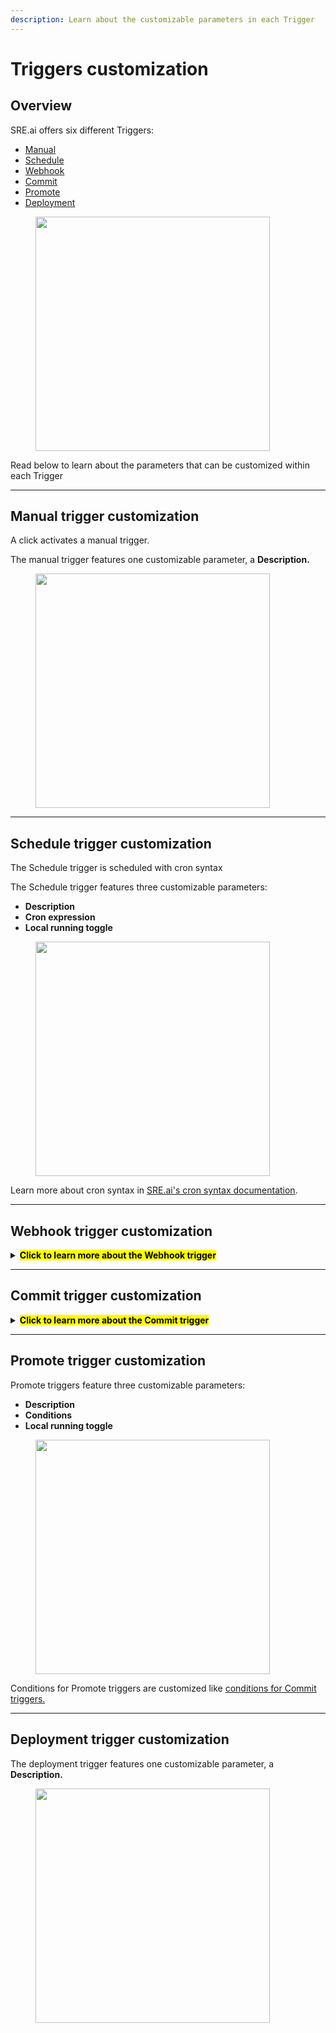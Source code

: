 ```yaml
---
description: Learn about the customizable parameters in each Trigger
---
```


# Triggers customization

## Overview

SRE.ai offers six different Triggers:

* [Manual](triggers-customization.md#manual-trigger-customization)&#x20;
* [Schedule](triggers-customization.md#schedule-trigger-customization)
* [Webhook](triggers-customization.md#webhook-trigger-customization)
* [Commit](triggers-customization.md#commit-trigger-customization)
* [Promote](triggers-customization.md#promote-trigger-customization)
* [Deployment](triggers-customization.md#deployment-trigger-customization)

<figure><img src="../../.gitbook/assets/Screenshot 2025-04-24 at 1.43.59 PM.png" alt="" width="375"><figcaption></figcaption></figure>

Read below to learn about the parameters that can be customized within each Trigger

***

## Manual trigger customization

A click activates a manual trigger.

The manual trigger features one customizable parameter, a **Description.**

<figure><img src="../../.gitbook/assets/Screenshot 2025-04-24 at 2.38.30 PM.png" alt="" width="375"><figcaption></figcaption></figure>

***

## Schedule trigger customization

The Schedule trigger is scheduled with cron syntax

The Schedule trigger features three customizable parameters:

* **Description**
* **Cron expression**
* **Local running toggle**

<figure><img src="../../.gitbook/assets/Screenshot 2025-04-24 at 2.42.03 PM.png" alt="" width="375"><figcaption></figcaption></figure>

Learn more about cron syntax in [SRE.ai's cron syntax documentation](../../images-and-media/cron-syntax.md).

***

## Webhook trigger customization

<details>

<summary><mark style="background-color:yellow;"><strong>Click to learn more about the Webhook trigger</strong></mark></summary>

The Webhook trigger features two customizable parameters:

* **Description**
* **Connected application**

<figure><img src="../../.gitbook/assets/Screenshot 2025-04-24 at 2.47.17 PM.png" alt="" width="375"><figcaption></figcaption></figure>

### Webhook trigger supported applications

The Webhooks trigger can connect with three apps:

* Jira
* Github
* Bitbucket

<figure><img src="../../.gitbook/assets/Screenshot 2025-04-24 at 2.49.46 PM.png" alt="" width="235"><figcaption></figcaption></figure>

</details>

***

## Commit trigger customization

<details>

<summary><mark style="background-color:yellow;"><strong>Click to learn more about the Commit trigger</strong></mark></summary>

The Commit trigger features three customizable parameters:

* **Description**
* **Conditions**
* **Local running toggle**

<figure><img src="../../.gitbook/assets/Screenshot 2025-04-24 at 4.29.26 PM.png" alt="" width="375"><figcaption></figcaption></figure>

By default, Commit Triggers are activated by the stated commit

### Conditions customization

Use the Conditions parameter to arrange conditions for the commit.&#x20;

<figure><img src="../../.gitbook/assets/Screenshot 2025-04-24 at 4.31.09 PM.png" alt=""><figcaption></figcaption></figure>

A condition can be defined as being a value from one of six fields:

* Branch
* Name&#x20;
* User&#x20;
* Instance
* Package directory
* Repository

<figure><img src="../../.gitbook/assets/Screenshot 2025-04-24 at 4.37.07 PM.png" alt=""><figcaption></figcaption></figure>

Multiple conditions can be paired with one another

<figure><img src="../../.gitbook/assets/Screenshot 2025-04-24 at 4.39.00 PM.png" alt=""><figcaption></figcaption></figure>

Nodes are field values listed within other field values

<figure><img src="../../.gitbook/assets/Screenshot 2025-04-24 at 4.40.29 PM.png" alt=""><figcaption></figcaption></figure>

</details>

***

## Promote trigger customization

Promote triggers feature three customizable parameters:

* **Description**
* **Conditions**
* **Local running toggle**

<figure><img src="../../.gitbook/assets/Screenshot 2025-04-24 at 4.42.05 PM.png" alt="" width="375"><figcaption></figcaption></figure>

Conditions for Promote triggers are customized like [conditions for Commit triggers.](triggers-customization.md#conditions)

***

## Deployment trigger customization

The deployment trigger features one customizable parameter, a **Description.**

<figure><img src="../../.gitbook/assets/Screenshot 2025-04-24 at 4.41.40 PM.png" alt="" width="375"><figcaption></figcaption></figure>
